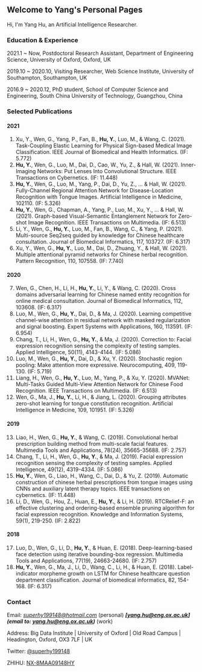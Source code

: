 ## Welcome to Yang's Personal Pages

Hi, I'm Yang Hu, an Artificial Intelligence Researcher.

### Education & Experience

2021.1 ~ Now, Postdoctoral Research Assistant, Department of Engineering Science, University of Oxford, Oxford, UK

2019.10 ~ 2020.10, Visiting Researcher, Web Science Institute, University of Southampton, Southampton, UK

2016.9 ~ 2020.12, PhD student, School of Computer Science and Engineering, South China University of Technology, Guangzhou, China

### Selected Publications

#### 2021
1. Xu, Y., Wen, G., Yang, P., Fan, B., **Hu, Y.**, Luo, M., & Wang, C. (2021). Task-Coupling Elastic Learning for Physical Sign-based Medical Image Classification. IEEE Journal of Biomedical and Health Informatics. (IF: 5.772)
2. **Hu, Y.**, Wen, G., Luo, M., Dai, D., Cao, W., Yu, Z., & Hall, W. (2021). Inner-Imaging Networks: Put Lenses Into Convolutional Structure. IEEE Transactions on Cybernetics. (IF: 11.448)
3. **Hu, Y.**, Wen, G., Luo, M., Yang, P., Dai, D., Yu, Z., ... & Hall, W. (2021). Fully-Channel Regional Attention Network for Disease-Location Recognition with Tongue Images. Artificial Intelligence in Medicine, 102110. (IF: 5.326)
4. **Hu, Y.**, Wen, G., Chapman, A., Yang, P., Luo, M., Xu, Y., ... & Hall, W. (2021). Graph-based Visual-Semantic Entanglement Network for Zero-shot Image Recognition. IEEE Transactions on Multimedia. (IF: 6.513)
5. Li, Y., Wen, G., **Hu, Y.**, Luo, M., Fan, B., Wang, C., & Yang, P. (2021). Multi-source Seq2seq guided by knowledge for Chinese healthcare consultation. Journal of Biomedical Informatics, 117, 103727. (IF: 6.317)
6. Xu, Y., Wen, G., **Hu, Y.**, Luo, M., Dai, D., Zhuang, Y., & Hall, W. (2021). Multiple attentional pyramid networks for Chinese herbal recognition. Pattern Recognition, 110, 107558. (IF: 7.740)

#### 2020
7. Wen, G., Chen, H., Li, H., **Hu, Y.**, Li, Y., & Wang, C. (2020). Cross domains adversarial learning for Chinese named entity recognition for online medical consultation. Journal of Biomedical Informatics, 112, 103608. (IF: 6.317)
8. Luo, M., Wen, G., **Hu, Y.**, Dai, D., & Ma, J. (2020). Learning competitive channel-wise attention in residual network with masked regularization and signal boosting. Expert Systems with Applications, 160, 113591. (IF: 6.954)
9. Chang, T., Li, H., Wen, G., **Hu, Y.**, & Ma, J. (2020). Correction to: Facial expression recognition sensing the complexity of testing samples. Applied Intelligence, 50(11), 4143-4144. (IF: 5.086)
10. Luo, M., Wen, G., **Hu, Y.**, Dai, D., & Xu, Y. (2020). Stochastic region pooling: Make attention more expressive. Neurocomputing, 409, 119-130. (IF: 5.719)
11. Liang, H., Wen, G., **Hu, Y.**, Luo, M., Yang, P., & Xu, Y. (2020). MVANet: Multi-Tasks Guided Multi-View Attention Network for Chinese Food Recognition. IEEE Transactions on Multimedia. (IF: 6.513)
12. Wen, G., Ma, J., **Hu, Y.**, Li, H., & Jiang, L. (2020). Grouping attributes zero-shot learning for tongue constitution recognition. Artificial Intelligence in Medicine, 109, 101951. (IF: 5.326)

#### 2019
13. Liao, H., Wen, G., **Hu, Y.**, & Wang, C. (2019). Convolutional herbal prescription building method from multi-scale facial features. Multimedia Tools and Applications, 78(24), 35665-35688. (IF: 2.757)
14. Chang, T., Li, H., Wen, G., **Hu, Y.**, & Ma, J. (2019). Facial expression recognition sensing the complexity of testing samples. Applied Intelligence, 49(12), 4319-4334. (IF: 5.086)
15. **Hu, Y.**, Wen, G., Liao, H., Wang, C., Dai, D., & Yu, Z. (2019). Automatic construction of chinese herbal prescriptions from tongue images using CNNs and auxiliary latent therapy topics. IEEE transactions on cybernetics. (IF: 11.448)
16. Li, D., Wen, G., Hou, Z., Huan, E., **Hu, Y.**, & Li, H. (2019). RTCRelief-F: an effective clustering and ordering-based ensemble pruning algorithm for facial expression recognition. Knowledge and Information Systems, 59(1), 219-250. (IF: 2.822)

#### 2018
17. Luo, D., Wen, G., Li, D., **Hu, Y.**, & Huan, E. (2018). Deep-learning-based face detection using iterative bounding-box regression. Multimedia Tools and Applications, 77(19), 24663-24680. (IF: 2.757)
18. **Hu, Y.**, Wen, G., Ma, J., Li, D., Wang, C., Li, H., & Huan, E. (2018). Label-indicator morpheme growth on LSTM for Chinese healthcare question department classification. Journal of biomedical informatics, 82, 154-168. (IF: 6.317)

### Contact

Email: *superhy199148@hotmail.com* (personal) ***[yang.hu@eng.ox.ac.uk](email to: yang.hu@eng.ox.ac.uk)*** (work)

Address: Big Data Institute | University of Oxford | Old Road Campus | Headington, Oxford, OX3 7LF | UK

Twitter: [@superhy199148](https://twitter.com/superhy199148)

ZHIHU: [NX-8MAA09148HY](https://www.zhihu.com/people/scut-huyang)
